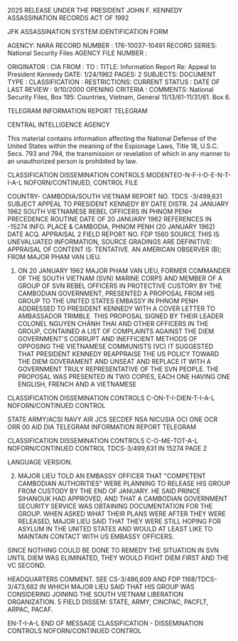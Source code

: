 2025 RELEASE UNDER THE PRESIDENT JOHN F. KENNEDY ASSASSINATION RECORDS ACT OF 1992

JFK ASSASSINATION SYSTEM
IDENTIFICATION FORM

AGENCY: NARA
RECORD NUMBER : 176-10037-10491
RECORD SERIES: National Security Files
AGENCY FILE NUMBER :

ORIGINATOR : CIA
FROM :
TO :
TITLE: Information Report Re: Appeal to President Kennedy
DATE: 1/24/1962
PAGES: 2
SUBJECTS:
DOCUMENT TYPE :
CLASSIFICATION :
RESTRICTIONS:
CURRENT STATUS :
DATE OF LAST REVIEW : 9/10/2000
OPENING CRITERIA :
COMMENTS: National Security Files, Box 195: Countries, Vietnam, General
11/13/61-11/31/61. Box 6.

TELEGRAM INFORMATION REPORT TELEGRAM

CENTRAL INTELLIGENCE AGENCY

This material contains information affecting the National Defense of the United States within the meaning of the Espionage Laws, Title 18, U.S.C. Secs.
793 and 794, the transmission or revelation of which in any manner to an unauthorized person is prohibited by law.

CLASSIFICATION DISSEMINATION CONTROLS
MODENTEO-N-F-I-D-E-N-T-I-A-L  NOFORN/CONTINUED, CONTROL  FILE

COUNTRY- CAMBODIA/SOUTH VIETNAM
REPORT NO. TDCS -3/499,631
SUBJECT APPEAL TO PRESIDENT KENNEDY BY DATE DISTR. 24 JANUARY 1962
SOUTH VIETNAMESE REBEL OFFICERS
IN PHNOM PENH  PRECEDENCE ROUTINE
DATE OF 20 JANUARY 1962 REFERENCES IN -15274
INFO.
PLACE & CAMBODIA, PHNOM PENH (20 JANUARY 1962)
DATE ACQ.
APPRAISAL 2 FIELD REPORT NO. FDP 1560
SOURCE THIS IS UNEVALUATED INFORMATION, SOURCE GRADINGS ARE DEFINITIVE: APPRAISAL OF CONTENT IS: TENTATIVE.
AN AMERICAN OBSERVER (B); FROM MAJOR PHAM VAN LIEU.

1. ON 20 JANUARY 1962 MAJOR PHAM VAN LIEU, FORMER COMMANDER OF THE SOUTH
VIETNAM (SVN) MARINE CORPS AND MEMBER OF A GROUP OF SVN REBEL OFFICERS IN
PROTECTIVE CUSTORY BY THE CAMBODIAN GOVERNMENT, PRESENTED A PROPOSAL FROM HIS
GROUP TO THE UNITED STATES EMBASSY IN PHNOM PENH ADDRESSED TO PRESIDENT KENNEDY
WITH A COVER LETTER TO AMBASSADOR TRIMBLE. THIS PROPOSAL SIGNED BY THEIR LEADER
COLONEL NGUYEN CHẢNH THAI AND OTHER OFFICERS IN THE GROUP, CONTAINED A LIST OF
COMPLAINTS AGAINST THE DIEM GOVERNMENT'S CORRUPT AND INEFFICIENT METHODS OF
OPPOSING THE VIETNAMESE COMMUNISTS (VC) IT SUGGESTED THAT PRESIDENT KENNEDY
REAPPRAISE THE US POLICY TOWARD THE DIEM GOVERAMENT AND UNSEAT AND REPLACE
IT WITH A GOVERNMENT TRULY REPRESENTATIVE OF THE SVN PEOPLE. THE PROPOSAL WAS
PRESENTED IN TWO COPIES, EACH ONE HAVING ONE ENGLISH, FRENCH AND A VIETNAMESE

CLASSIFICATION DISSEMINATION CONTROLS
C-ON-T-I-DIEN-T-I-A-L
NOFORN/CONTINUED CONTROL

STATE ARMY/ACSI NAVY AIR JCS SECDEF NSA NICUSIA OCI ONE OCR ORR 00 AID DIA
TELEGRAM INFORMATION REPORT TELEGRAM

CLASSIFICATION DISSEMINATION CONTROLS
C-O-ME-TOT-A-L NOFORN/CONTINUED CONTROL TDCS-3/499,631 IN 15274
PAGE 2

LANGUAGE VERSION.

2. MAJOR LIEU TOLD AN EMBASSY OFFICER THAT "COMPETENT CAMBODIAN AUTHORITIES"
WERE PLANNING TO RELEASE HIS GROUP FROM CUSTODY BY THE END OF JANUARY. HE SAID
PRINCE SIHANOUK HAD APPROVED, AND THAT A CAMBODIAN GOVERNMENT SECURITY SERVICE WAS
OBTAINING DOCUMENTATION FOR THE GROUP. WHEN ASKED WHAT THEIR PLANS WERE AFTER
THEY WERE RELEASED, MAJOR LIEU SAID THAT THEY WERE STILL HOPING FOR ASYLUM IN THE
UNITED STATES AND WOULD AT LEAST LIKE TO MAINTAIN CONTACT WITH US EMBASSY OFFICERS.

SINCE NOTHING COULD BE DONE TO REMEDY THE SITUATION IN SVN UNTIL DIEM WAS
ELIMINATED, THEY WOULD FIGHT DIEM FIRST AND THE VC SECOND.

HEADQUARTERS COMMENT. SEE CS-3/486,609 AND FDP 1168/TDCS-3/473,682
IN WHICH MAJOR LIEU SAID THAT HIS GROUP WAS CONSIDERING JOINING THE SOUTH
VIETNAM LIBERATION ORGANIZATION.
5 FIELD DISSEM: STATE, ARMY, CINCPAC, PACFLT, ARPAC, PACAF.

EN-T-I-A-L END OF MESSAGE
CLASSIFICATION - DISSEMINATION CONTROLS
NOFORN/CONTINUED CONTROL
